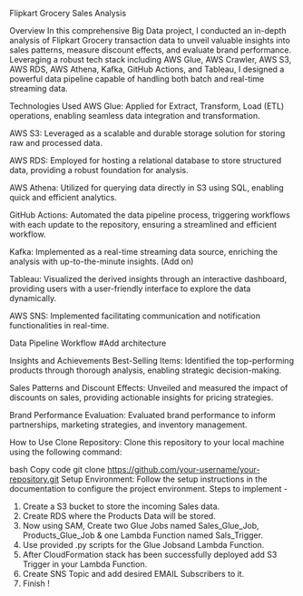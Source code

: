 Flipkart Grocery Sales Analysis

Overview
In this comprehensive Big Data project, I conducted an in-depth analysis of Flipkart Grocery transaction data to unveil valuable insights into sales patterns, measure discount effects, and evaluate brand performance. Leveraging a robust tech stack including AWS Glue, AWS Crawler, AWS S3, AWS RDS, AWS Athena, Kafka, GitHub Actions, and Tableau, I designed a powerful data pipeline capable of handling both batch and real-time streaming data.

Technologies Used
AWS Glue: Applied for Extract, Transform, Load (ETL) operations, enabling seamless data integration and transformation.

AWS S3: Leveraged as a scalable and durable storage solution for storing raw and processed data.

AWS RDS: Employed for hosting a relational database to store structured data, providing a robust foundation for analysis.

AWS Athena: Utilized for querying data directly in S3 using SQL, enabling quick and efficient analytics.

GitHub Actions: Automated the data pipeline process, triggering workflows with each update to the repository, ensuring a streamlined and efficient workflow.

Kafka: Implemented as a real-time streaming data source, enriching the analysis with up-to-the-minute insights. (Add on)

Tableau: Visualized the derived insights through an interactive dashboard, providing users with a user-friendly interface to explore the data dynamically.

AWS SNS: Implemented facilitating communication and notification functionalities in real-time.

Data Pipeline Workflow
#Add architecture

Insights and Achievements
Best-Selling Items: Identified the top-performing products through thorough analysis, enabling strategic decision-making.

Sales Patterns and Discount Effects: Unveiled and measured the impact of discounts on sales, providing actionable insights for pricing strategies.

Brand Performance Evaluation: Evaluated brand performance to inform partnerships, marketing strategies, and inventory management.


How to Use
Clone Repository: Clone this repository to your local machine using the following command:

bash
Copy code
git clone https://github.com/your-username/your-repository.git
Setup Environment: Follow the setup instructions in the documentation to configure the project environment.
Steps to implement -
1. Create a S3 bucket to store the incoming Sales data.
2. Create RDS where the Products Data will be stored.
3. Now using SAM, Create two Glue Jobs named Sales_Glue_Job, Products_Glue_Job & one Lambda Function named Sals_Trigger.
4. Use provided .py scripts for the Glue Jobsand Lambda Function.
5. After CloudFormation stack has been successfully deployed add S3 Trigger in your Lambda Function.
6. Create SNS Topic and add desired EMAIL Subscribers to it.
7. Finish !
